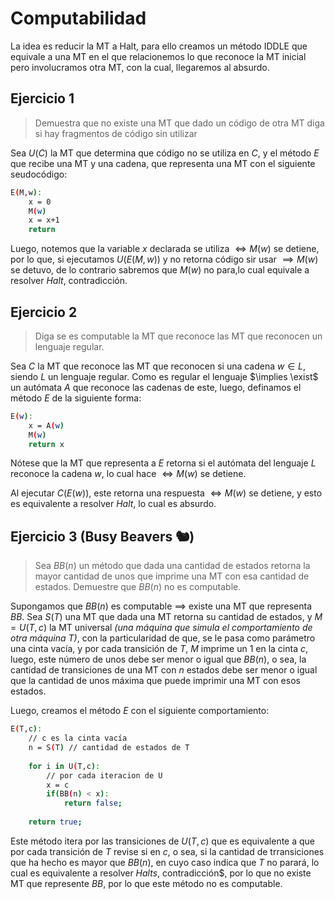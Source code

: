 # Computabilidad

La idea es reducir la MT a Halt, para ello creamos un método IDDLE que equivale a una MT en el que relacionemos lo que reconoce la MT inicial pero involucramos otra MT, con la cual, llegaremos al absurdo.

## Ejercicio 1

> Demuestra que no existe una MT que dado un código de otra MT diga si hay fragmentos de código sin utilizar

Sea $U(C)$ la MT que determina que código no se utiliza en $C$, y el método $E$ que recibe una MT y una cadena, que representa una MT con el siguiente seudocódigo:

```bash
E(M,w):
    x = 0
    M(w)
    x = x+1
    return
```

Luego, notemos que la variable $x$ declarada se utiliza $\iff M(w)$ se detiene, por lo que, si ejecutamos $U(E(M,w))$ y no retorna código sir usar $\implies M(w)$ se detuvo, de lo contrario sabremos que $M(w)$ no para,lo cual equivale a resolver $Halt$, contradicción.

## Ejercicio 2

> Diga se es computable la MT que reconoce las MT que reconocen un lenguaje regular.

Sea $C$ la MT que reconoce las MT que reconocen si una cadena $w \in L$, siendo $L$ un lenguaje regular. Como es regular el lenguaje $\implies \exist$ un autómata $A$ que reconoce las cadenas de este, luego, definamos el método $E$ de la siguiente forma:

```bash
E(w):
    x = A(w)
    M(w)
    return x
```

Nótese que la MT que representa a $E$ retorna si el autómata del lenguaje $L$ reconoce la cadena $w$, lo cual hace $\iff M(w)$ se detiene. 

Al ejecutar $C(E(w))$, este retorna una respuesta $\iff M(w)$ se detiene, y esto es equivalente a resolver $Halt$, lo cual es absurdo.

## Ejercicio 3 (Busy Beavers 🐿)

> Sea $BB(n)$ un método que dada una cantidad de estados retorna la mayor cantidad de unos que imprime una MT con esa cantidad de estados. Demuestre que $BB(n)$ no es computable.

Supongamos que $BB(n)$ es computable $\implies$ existe una MT que representa $BB$. Sea $S(T)$ una MT que dada una MT retorna su cantidad de estados, y $M = U(T,c)$ la MT universal *(una máquina que simula el comportamiento de otra máquina T)*, con la particularidad de que, se le pasa como parámetro una cinta vacía, y por cada transición de $T$, $M$ imprime un 1 en la cinta $c$, luego, este número de unos debe ser menor o igual que $BB(n)$, o sea, la cantidad de transiciones de una MT con $n$ estados debe ser menor o igual que la cantidad de unos máxima que puede imprimir una MT con esos estados. 

Luego, creamos el método $E$ con el siguiente comportamiento:

```bash
E(T,c):
    // c es la cinta vacía
    n = S(T) // cantidad de estados de T
    
    for i in U(T,c):
        // por cada iteracion de U
        x = c
        if(BB(n) < x):
            return false;
        
    return true;
```
Este método itera por las transiciones de $U(T,c)$ que es equivalente a que por cada transición de $T$ revise si en $c$, o sea, si la cantidad de trransiciones que ha hecho es mayor que $BB(n)$, en cuyo caso indica que $T$ no parará, lo cual es equivalente a resolver $Halts$, contradicción$, por lo que no existe MT que represente $BB$, por lo que este método no es computable.  